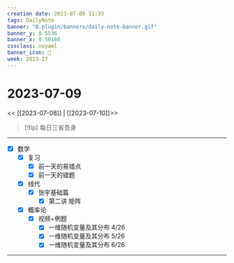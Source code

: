 ```yaml
---
creation date: 2023-07-09 11:33
tags: DailyNote
banner: "0.plugin/banners/daily-note-banner.gif"
banner_y: 0.5536
banner_x: 0.50168
cssclass: noyaml
banner_icon: 💌
week: 2023-27
---
```


# 2023-07-09

<< [[2023-07-08]] | [[2023-07-10]]>>


> [!tip] 每日三省吾身
> 

---

- [x] 数学
	- [x] 复习
		- [x] 前一天的易错点
		- [x] 前一天的错题
	- [x] 线代
		- [x] 张宇基础篇
			- [x] 第二讲 矩阵
	- [x] 概率论
		- [x] 视频+例题
			- [x] 一维随机变量及其分布 4/26
			- [x] 一维随机变量及其分布 5/26
			- [x]  一维随机变量及其分布 6/26

---


